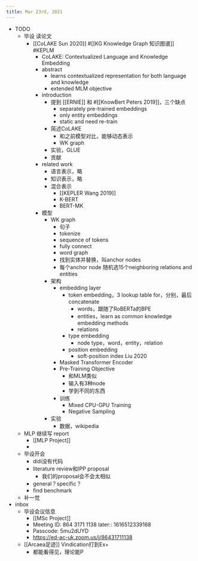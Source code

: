 ```yaml
---
title: Mar 23rd, 2021
---
```


- TODO
	- 毕设 读论文
		- [[CoLAKE Sun 2020]] #[[KG Knowledge Graph 知识图谱]] #KEPLM
			- CoLAKE: Contextualized Language and Knowledge Embedding
			- abstract
				- learns contextualized representation for both language and knowledge
				- extended MLM objective
			- introduction
				- 提到 [[ERNIE]] 和 #[[KnowBert Peters 2019]]，三个缺点
					- separately pre-trained embeddings
					- only entity embeddings
					- static and need re-train
				- 简述CoLAKE
					- 和之前模型对比，能够动态表示
					- WK graph
				- 实验，GLUE
				- 贡献
			- related work
				- 语言表示，略
				- 知识表示，略
				- 混合表示
					- [[KEPLER Wang 2019]]
					- K-BERT
					- BERT-MK
			- 模型
				- WK graph
					- 句子
					- tokenize
					- sequence of tokens
					- fully connect
					- word graph
					- 找到实体并替换，叫anchor nodes
					- 每个anchor node 随机选15个neighboring relations and entities
				- 架构
					- embedding layer
						- token embedding，3 lookup table for，分别，最后concatenate
							- words，跟随了RoBERTa的BPE
							- entities，learn as common knowledge embedding methods
							- relations
						- type embedding
							- node type，word，entity，relation
						- position embedding
							- soft-position index Liu 2020
					- Masked Transformer Encoder
					- Pre-Training Objective
						- 和MLM类似
						- 输入有3种node
						- 学到不同的东西
					- 训练
						- Mixed CPU-GPU Training
						- Negative Sampling
				- 实验
					- 数据，wikipedia
	- MLP 继续写 report
		- [[MLP Project]]
		-
	- 毕设开会
		- didi没有代码
		- literature review和IPP proposal
			- 我们的proposal会不会太相似
		- general？specific？
		- find benchmark
	- 补一觉
- inbox
	- 毕设会议信息
		- [[MSc Project]]
		- Meeting ID: 864 3171 1138
		  later:: 1616512339168
		- Passcode: 5mu2dUYD
		- https://ed-ac-uk.zoom.us/j/86431711138
	- [[Arcaea足迹]] Vindication打到Ex+
		- 都能看得见，理论能P